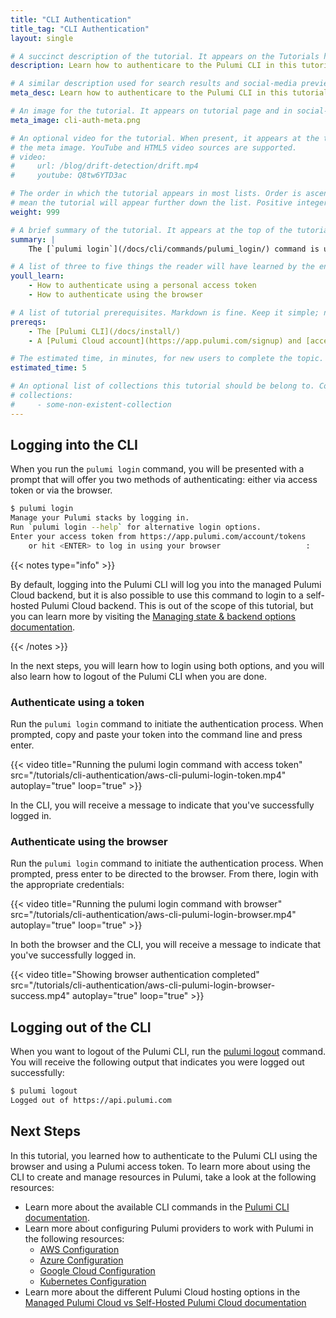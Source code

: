 ```yaml
---
title: "CLI Authentication"
title_tag: "CLI Authentication"
layout: single

# A succinct description of the tutorial. It appears on the Tutorials home and collection pages.
description: Learn how to authenticare to the Pulumi CLI in this tutorial.

# A similar description used for search results and social-media previews.
meta_desc: Learn how to authenticare to the Pulumi CLI in this tutorial.

# An image for the tutorial. It appears on tutorial page and in social-media previews.
meta_image: cli-auth-meta.png

# An optional video for the tutorial. When present, it appears at the top of the page, replacing
# the meta image. YouTube and HTML5 video sources are supported.
# video:
#     url: /blog/drift-detection/drift.mp4
#     youtube: Q8tw6YTD3ac

# The order in which the tutorial appears in most lists. Order is ascending, so higher numbers
# mean the tutorial will appear further down the list. Positive integers only.
weight: 999

# A brief summary of the tutorial. It appears at the top of the tutorial page. Markdown is fine.
summary: |
    The [`pulumi login`](/docs/cli/commands/pulumi_login/) command is used to login to the Pulumi Cloud from the [Pulumi CLI](/docs/cli/). Logging in to the Pulumi Cloud enables you to manage your state, resources, and secrets in a secure way. In this tutorial, we'll demonstrate how to authenticate to the Pulumi Cloud using the Pulumi CLI.

# A list of three to five things the reader will have learned by the end of the tutorial.
youll_learn:
    - How to authenticate using a personal access token
    - How to authenticate using the browser

# A list of tutorial prerequisites. Markdown is fine. Keep it simple; no need to be exhaustive here.
prereqs:
    - The [Pulumi CLI](/docs/install/)
    - A [Pulumi Cloud account](https://app.pulumi.com/signup) and [access token](/docs/pulumi-cloud/accounts/#access-tokens)

# The estimated time, in minutes, for new users to complete the topic.
estimated_time: 5

# An optional list of collections this tutorial should be belong to. Collections are defined in data/tutorials/collections.yaml.
# collections:
#     - some-non-existent-collection
---
```


## Logging into the CLI

When you run the `pulumi login` command, you will be presented with a prompt that will offer you two methods of authenticating: either via access token or via the browser.

```bash
$ pulumi login
Manage your Pulumi stacks by logging in.
Run `pulumi login --help` for alternative login options.
Enter your access token from https://app.pulumi.com/account/tokens
    or hit <ENTER> to log in using your browser                   :
```

{{< notes type="info" >}}

By default, logging into the Pulumi CLI will log you into the managed Pulumi Cloud backend, but it is also possible to use this command to login to a self-hosted Pulumi Cloud backend. This is out of the scope of this tutorial, but you can learn more by visiting the [Managing state & backend options documentation](/docs/concepts/state/#logging-into-and-out-of-state-backends).

{{< /notes >}}

In the next steps, you will learn how to login using both options, and you will also learn how to logout of the Pulumi CLI when you are done.

### Authenticate using a token

Run the `pulumi login` command to initiate the authentication process. When prompted, copy and paste your token into the command line and press enter.

{{< video title="Running the pulumi login command with access token" src="/tutorials/cli-authentication/aws-cli-pulumi-login-token.mp4" autoplay="true" loop="true" >}}

In the CLI, you will receive a message to indicate that you've successfully logged in.

### Authenticate using the browser

Run the `pulumi login` command to initiate the authentication process. When prompted, press enter to be directed to the browser. From there, login with the appropriate credentials:

{{< video title="Running the pulumi login command with browser" src="/tutorials/cli-authentication/aws-cli-pulumi-login-browser.mp4" autoplay="true" loop="true" >}}

In both the browser and the CLI, you will receive a message to indicate that you've successfully logged in.

{{< video title="Showing browser authentication completed" src="/tutorials/cli-authentication/aws-cli-pulumi-login-browser-success.mp4" autoplay="true" loop="true" >}}

## Logging out of the CLI

When you want to logout of the Pulumi CLI, run the [pulumi logout](/docs/cli/commands/pulumi_logout/) command. You will receive the following output that indicates you were logged out successfully:

```bash
$ pulumi logout
Logged out of https://api.pulumi.com
```

## Next Steps

In this tutorial, you learned how to authenticate to the Pulumi CLI using the browser and using a Pulumi access token. To learn more about using the CLI to create and manage resources in Pulumi, take a look at the following resources:

- Learn more about the available CLI commands in the [Pulumi CLI documentation](/docs/cli/commands/).
- Learn more about configuring Pulumi providers to work with Pulumi in the following resources:
  - [AWS Configuration](/docs/clouds/aws/get-started/begin/#configure-pulumi-to-access-your-aws-account)
  - [Azure Configuration](/docs/clouds/azure/get-started/begin/#configure-pulumi-to-access-your-microsoft-azure-account)
  - [Google Cloud Configuration](/docs/clouds/gcp/get-started/begin/#configure-pulumi-to-access-your-google-cloud-account)
  - [Kubernetes Configuration](/docs/iac/get-started/kubernetes//begin/#configure-kubernetes)
- Learn more about the different Pulumi Cloud hosting options in the [Managed Pulumi Cloud vs Self-Hosted Pulumi Cloud documentation](/docs/pulumi-cloud/self-hosted/)
